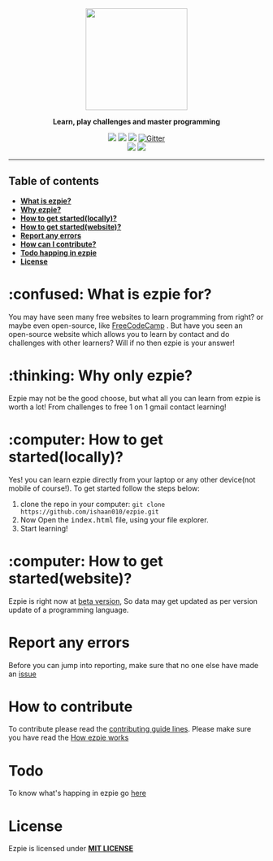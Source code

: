 <div align="center">
<img src="https://user-images.githubusercontent.com/104765117/182629208-891d16bf-a180-4d38-8091-7ac38785adec.png" width="200">
<p><b>Learn, play challenges and master programming</b></p>
<img src="https://img.shields.io/github/license/ishaan010/ezpie?style=flat-square">
<img src="https://img.shields.io/github/forks/ishaan010/ezpie?style=flat-square">
<img src="https://img.shields.io/github/stars/ishaan010/ezpie?style=flat-square">
<a href="https://gitter.im/EzpieCo/community">
  <img alt="Gitter" src="https://img.shields.io/gitter/room/ishaan010/ezpie?style=flat-square">
</a>
</div>
<div align="center">
<img src="https://img.shields.io/badge/Friendly--level->98.9%25-limegreen?style=flat-square">
<img src="https://img.shields.io/badge/newbie--contribute-accepted-limegreen?style=flat-square">
</div>

---

## Table of contents
- [**What is ezpie?**](https://github.com/ishaan010/ezpie#what)
- [**Why ezpie?**](https://github.com/ishaan010/ezpie#why)
- [**How to get started(locally)?**](https://github.com/ishaan010/ezpie#local)
- [**How to get started(website)?**](https://github.com/ishaan010/ezpie#website)
- [**Report any errors**](https://github.com/ishaan010/ezpie#error)
- [**How can I contribute?**](https://github.com/ishaan010/ezpie#contribute)
- [**Todo happing in ezpie**](https://github.com/ishaan010/ezpie#track)
- [**License**](https://github.com/ishaan010/ezpie#license)

<div id="what">
  <h1> :confused: What is ezpie for?</h1>
  <p>
  You may have seen many free websites to learn programming from right? or maybe even open-source, like <a href="https://www.freecodecamp.org/">FreeCodeCamp</a> .
  But have you seen an open-source website which allows you to learn by contact and do challenges with other learners? Will if no then ezpie is your answer!
  </p>
</div>
<div>
  <h1> :thinking: Why only ezpie?</h1>
  <p>
    Ezpie may not be the good choose, but what all you can learn from ezpie is worth a lot! From challenges to free 1 on 1 gmail contact learning!
  </p>
</div>
<div id"local">
  <h1>:computer: How to get started(locally)?</h1>
  <p>
    Yes! you can learn ezpie directly from your laptop or any other device(not mobile of course!). To get started follow the steps below: 
    <ol>
      <li>
        clone the repo in your computer: <code>git clone https://github.com/ishaan010/ezpie.git</code>
      </li>
      <li>
        Now Open the <kbd>index.html</kbd> file, using your file explorer.
      </li>
      <li>
        Start learning!
      </li>
    </ol>
  </p>
</div>
<div id="website">
  <h1> :computer: How to get started(website)?</h1>
  <p>
    Ezpie is right now at <a href="https://ishaan010.github.io/ezpie">beta version</a>, So data may get updated as per version update of a programming language.
  </p>
</div>
<div id="error">
  <h1>Report any errors</h1>
  <p>
    Before you can jump into reporting, make sure that no one else have made an <a href="https://github.com/ishaan010/ezpie/issues?q=is%3Aopen+is%3Aissue>issue</a> on       it. <br>
    If there is no such issue already, then create an
    <a href="https://github.com/ishaan010/ezpie/issues/new?assignees=&labels=&template=bug_report.md&title=">issue</a>
  </p>
</div>
<div id="contribute">
  <h1>How to contribute</h1>
  <p>
  To contribute please read the <a href="https://github.com/ishaan010/ezpie/blob/master/CONTRIBUTING.md">contributing guide lines</a>.
  Please make sure you have read the <a href="https://github.com/ishaan010/ezpie/blob/master/docs/How-ezpie-works.md">How ezpie works</a>
</div>
<div id="track">
  <h1>Todo</h1>
  <p>To know what's happing in ezpie go <a href="https://github.com/users/ishaan010/projects/3">here</a></p>
</div>
<div id="license">
  <h1>License</h1>
  <p>
    Ezpie is licensed under <b><a href="https://github.com/ishaan010/ezpie/blob/master/LICENSE">MIT LICENSE</a></b>
  </p>
</div>
